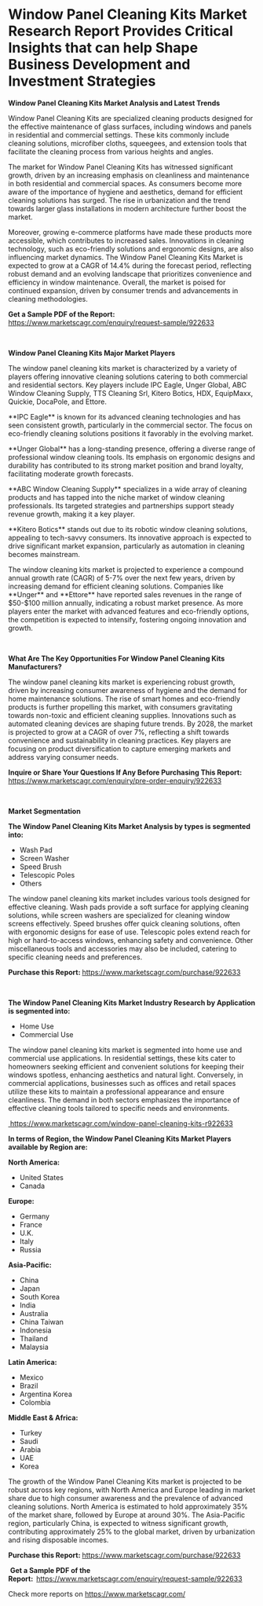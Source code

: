 <p><h1>Window Panel Cleaning Kits Market Research Report Provides Critical Insights that can help Shape Business Development and Investment Strategies</h1></p><p><strong>Window Panel Cleaning Kits Market Analysis and Latest Trends</strong></p>
<p><p>Window Panel Cleaning Kits are specialized cleaning products designed for the effective maintenance of glass surfaces, including windows and panels in residential and commercial settings. These kits commonly include cleaning solutions, microfiber cloths, squeegees, and extension tools that facilitate the cleaning process from various heights and angles. </p><p>The market for Window Panel Cleaning Kits has witnessed significant growth, driven by an increasing emphasis on cleanliness and maintenance in both residential and commercial spaces. As consumers become more aware of the importance of hygiene and aesthetics, demand for efficient cleaning solutions has surged. The rise in urbanization and the trend towards larger glass installations in modern architecture further boost the market.</p><p>Moreover, growing e-commerce platforms have made these products more accessible, which contributes to increased sales. Innovations in cleaning technology, such as eco-friendly solutions and ergonomic designs, are also influencing market dynamics. The Window Panel Cleaning Kits Market is expected to grow at a CAGR of 14.4% during the forecast period, reflecting robust demand and an evolving landscape that prioritizes convenience and efficiency in window maintenance. Overall, the market is poised for continued expansion, driven by consumer trends and advancements in cleaning methodologies.</p></p>
<p><strong>Get a Sample PDF of the Report:&nbsp;</strong> <a href="https://www.marketscagr.com/enquiry/request-sample/922633?utm_campaign=2866&utm_medium=2&utm_source=Github&utm_content=ia&utm_term=07032025&utm_id=window-panel-cleaning-kits">https://www.marketscagr.com/enquiry/request-sample/922633</a></p>
<p>&nbsp;</p>
<p><strong>Window Panel Cleaning Kits Major Market Players</strong></p>
<p><p>The window panel cleaning kits market is characterized by a variety of players offering innovative cleaning solutions catering to both commercial and residential sectors. Key players include IPC Eagle, Unger Global, ABC Window Cleaning Supply, TTS Cleaning Srl, Kitero Botics, HDX, EquipMaxx, Quickie, DocaPole, and Ettore.</p><p>**IPC Eagle** is known for its advanced cleaning technologies and has seen consistent growth, particularly in the commercial sector. The focus on eco-friendly cleaning solutions positions it favorably in the evolving market.</p><p>**Unger Global** has a long-standing presence, offering a diverse range of professional window cleaning tools. Its emphasis on ergonomic designs and durability has contributed to its strong market position and brand loyalty, facilitating moderate growth forecasts.</p><p>**ABC Window Cleaning Supply** specializes in a wide array of cleaning products and has tapped into the niche market of window cleaning professionals. Its targeted strategies and partnerships support steady revenue growth, making it a key player.</p><p>**Kitero Botics** stands out due to its robotic window cleaning solutions, appealing to tech-savvy consumers. Its innovative approach is expected to drive significant market expansion, particularly as automation in cleaning becomes mainstream.</p><p>The window cleaning kits market is projected to experience a compound annual growth rate (CAGR) of 5-7% over the next few years, driven by increasing demand for efficient cleaning solutions. Companies like **Unger** and **Ettore** have reported sales revenues in the range of $50-$100 million annually, indicating a robust market presence. As more players enter the market with advanced features and eco-friendly options, the competition is expected to intensify, fostering ongoing innovation and growth.</p></p>
<p>&nbsp;</p>
<p><strong>What Are The Key Opportunities For Window Panel Cleaning Kits Manufacturers?</strong></p>
<p><p>The window panel cleaning kits market is experiencing robust growth, driven by increasing consumer awareness of hygiene and the demand for home maintenance solutions. The rise of smart homes and eco-friendly products is further propelling this market, with consumers gravitating towards non-toxic and efficient cleaning supplies. Innovations such as automated cleaning devices are shaping future trends. By 2028, the market is projected to grow at a CAGR of over 7%, reflecting a shift towards convenience and sustainability in cleaning practices. Key players are focusing on product diversification to capture emerging markets and address varying consumer needs.</p></p>
<p><strong>Inquire or Share Your Questions If Any Before Purchasing This Report:</strong> <a href="https://www.marketscagr.com/enquiry/pre-order-enquiry/922633?utm_campaign=2866&utm_medium=2&utm_source=Github&utm_content=ia&utm_term=07032025&utm_id=window-panel-cleaning-kits">https://www.marketscagr.com/enquiry/pre-order-enquiry/922633</a></p>
<p>&nbsp;</p>
<p><strong>Market Segmentation</strong></p>
<p><strong>The Window Panel Cleaning Kits Market Analysis by types is segmented into:</strong></p>
<p><ul><li>Wash Pad</li><li>Screen Washer</li><li>Speed Brush</li><li>Telescopic Poles</li><li>Others</li></ul></p>
<p><p>The window panel cleaning kits market includes various tools designed for effective cleaning. Wash pads provide a soft surface for applying cleaning solutions, while screen washers are specialized for cleaning window screens effectively. Speed brushes offer quick cleaning solutions, often with ergonomic designs for ease of use. Telescopic poles extend reach for high or hard-to-access windows, enhancing safety and convenience. Other miscellaneous tools and accessories may also be included, catering to specific cleaning needs and preferences.</p></p>
<p><strong>Purchase this Report:&nbsp;</strong><a href="https://www.marketscagr.com/purchase/922633?utm_campaign=2866&utm_medium=2&utm_source=Github&utm_content=ia&utm_term=07032025&utm_id=window-panel-cleaning-kits">https://www.marketscagr.com/purchase/922633</a></p>
<p>&nbsp;</p>
<p><strong>The Window Panel Cleaning Kits Market Industry Research by Application is segmented into:</strong></p>
<p><ul><li>Home Use</li><li>Commercial Use</li></ul></p>
<p><p>The window panel cleaning kits market is segmented into home use and commercial use applications. In residential settings, these kits cater to homeowners seeking efficient and convenient solutions for keeping their windows spotless, enhancing aesthetics and natural light. Conversely, in commercial applications, businesses such as offices and retail spaces utilize these kits to maintain a professional appearance and ensure cleanliness. The demand in both sectors emphasizes the importance of effective cleaning tools tailored to specific needs and environments.</p></p>
<p><a href="https://www.marketscagr.com/window-panel-cleaning-kits-r922633?utm_campaign=2866&utm_medium=2&utm_source=Github&utm_content=ia&utm_term=07032025&utm_id=window-panel-cleaning-kits">&nbsp;https://www.marketscagr.com/window-panel-cleaning-kits-r922633</a></p>
<p><strong>In terms of Region, the Window Panel Cleaning Kits Market Players available by Region are:</strong></p>
<p>
    <p> <strong> North America: </strong>
        <ul>
            <li>United States</li>
            <li>Canada</li>
        </ul>
        </p> 
    <p> <strong> Europe: </strong>
        <ul>
            <li>Germany</li>
            <li>France</li>
            <li>U.K.</li>
            <li>Italy</li>
            <li>Russia</li>
        </ul>
        </p> 
    <p> <strong> Asia-Pacific: </strong>
        <ul>
            <li>China</li>
            <li>Japan</li>
            <li>South Korea</li>
            <li>India</li>
            <li>Australia</li>
            <li>China Taiwan</li>
            <li>Indonesia</li>
            <li>Thailand</li>
            <li>Malaysia</li>
        </ul>
        </p> 
    <p> <strong> Latin America: </strong>
        <ul>
            <li>Mexico</li>
            <li>Brazil</li>
            <li>Argentina Korea</li>
            <li>Colombia</li>
        </ul>
        </p> 
    <p> <strong> Middle East & Africa: </strong>
        <ul>
            <li>Turkey</li>
            <li>Saudi</li>
            <li>Arabia</li>
            <li>UAE</li>
            <li>Korea</li>
        </ul>
    </p>
    </p>
<p><p>The growth of the Window Panel Cleaning Kits market is projected to be robust across key regions, with North America and Europe leading in market share due to high consumer awareness and the prevalence of advanced cleaning solutions. North America is estimated to hold approximately 35% of the market share, followed by Europe at around 30%. The Asia-Pacific region, particularly China, is expected to witness significant growth, contributing approximately 25% to the global market, driven by urbanization and rising disposable incomes.</p></p>
<p><strong>Purchase this Report: </strong><a href="https://www.marketscagr.com/purchase/922633?utm_campaign=2866&utm_medium=2&utm_source=Github&utm_content=ia&utm_term=07032025&utm_id=window-panel-cleaning-kits">https://www.marketscagr.com/purchase/922633</a></p>
<p>&nbsp;<strong>Get a Sample PDF of the Report:&nbsp;&nbsp;</strong><a href="https://www.marketscagr.com/enquiry/request-sample/922633?utm_campaign=2866&utm_medium=2&utm_source=Github&utm_content=ia&utm_term=07032025&utm_id=window-panel-cleaning-kits">https://www.marketscagr.com/enquiry/request-sample/922633</a></p>
<p><strong></strong></p>
<p>Check more reports on <a href="https://www.marketscagr.com/?utm_campaign=2866&utm_medium=2&utm_source=Github&utm_content=ia&utm_term=07032025&utm_id=window-panel-cleaning-kits">https://www.marketscagr.com/</a></p>
